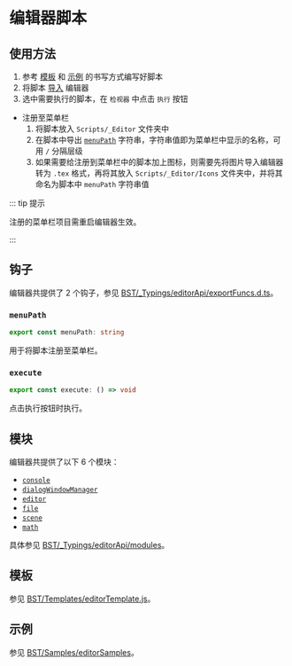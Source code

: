 # 编辑器脚本

## 使用方法

1. 参考 [模板](#模板) 和 [示例](#示例) 的书写方式编写好脚本
2. 将脚本 [导入](../advanced/assets#脚本) 编辑器
3. 选中需要执行的脚本，在 `检视器` 中点击 `执行` 按钮

- 注册至菜单栏
  1. 将脚本放入 `Scripts/_Editor` 文件夹中
  2. 在脚本中导出 [`menuPath`](#menuPath) 字符串，字符串值即为菜单栏中显示的名称，可用 `/` 分隔层级
  3. 如果需要给注册到菜单栏中的脚本加上图标，则需要先将图片导入编辑器转为 `.tex` 格式，再将其放入 `Scripts/_Editor/Icons` 文件夹中，并将其命名为脚本中 `menuPath` 字符串值

::: tip 提示

注册的菜单栏项目需重启编辑器生效。

:::

## 钩子

编辑器共提供了 2 个钩子，参见 [BST/\_Typings/editorApi/exportFuncs.d.ts](https://github.com/Withered-Flower-0422/BST/blob/main/_Typings/editorApi/exportFuncs.d.ts)。

### `menuPath`

```ts
export const menuPath: string
```

用于将脚本注册至菜单栏。

### `execute`

```ts
export const execute: () => void
```

点击执行按钮时执行。

## 模块

编辑器共提供了以下 6 个模块：

- [`console`](https://github.com/Withered-Flower-0422/BST/blob/main/_Typings/editorApi/modules/console.d.ts)
- [`dialogWindowManager`](https://github.com/Withered-Flower-0422/BST/blob/main/_Typings/editorApi/modules/dialogWindowManager.d.ts)
- [`editor`](https://github.com/Withered-Flower-0422/BST/blob/main/_Typings/editorApi/modules/editor.d.ts)
- [`file`](https://github.com/Withered-Flower-0422/BST/blob/main/_Typings/editorApi/modules/file.d.ts)
- [`scene`](https://github.com/Withered-Flower-0422/BST/blob/main/_Typings/editorApi/modules/scene.d.ts)
- [`math`](https://github.com/Withered-Flower-0422/BST/blob/main/_Typings/utils/math.d.ts)

具体参见 [BST/\_Typings/editorApi/modules](https://github.com/Withered-Flower-0422/BST/tree/main/_Typings/editorApi/modules)。

## 模板

参见 [BST/Templates/editorTemplate.js](https://github.com/Withered-Flower-0422/BST/blob/main/Templates/editorTemplate.js)。

## 示例

参见 [BST/Samples/editorSamples](https://github.com/Withered-Flower-0422/BST/tree/main/Samples/editorSamples)。
